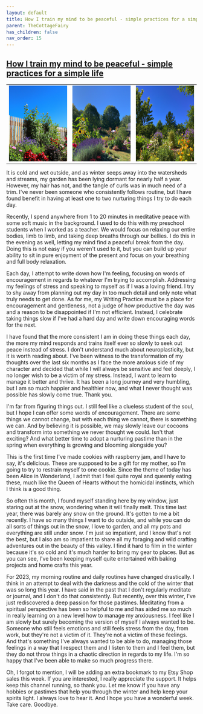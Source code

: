 ```yaml
---
layout: default
title: How I train my mind to be peaceful - simple practices for a simple life
parent: TheCottageFairy
has_children: false
nav_order: 15
---
```


## [How I train my mind to be peaceful - simple practices for a simple life](https://www.youtube.com/watch?v=un98ViFDwtQ)

<div>
<table align="center">
	<tr>
		<td align="center">
			<img src="../../posters/How_I_train_my_mind_to_be_peaceful_-_simple_practices_for_a_simple_life-[un98ViFDwtQ]/generated_00.png" height="200" width="200"/>
		</td>
		<td align="center">
			<img src="../../posters/How_I_train_my_mind_to_be_peaceful_-_simple_practices_for_a_simple_life-[un98ViFDwtQ]/generated_01.png" height="200" width="200"/>
		</td>
		<td align="center">
			<img src="../../posters/How_I_train_my_mind_to_be_peaceful_-_simple_practices_for_a_simple_life-[un98ViFDwtQ]/generated_02.png" height="200" width="200"/>
		</td>
	</tr>
</table>
</div>

It is cold and wet outside, and as winter seeps away into the watersheds and streams, my garden has been lying dormant for nearly half a year. However, my hair has not, and the tangle of curls was in much need of a trim. I've never been someone who consistently follows routine, but I have found benefit in having at least one to two nurturing things I try to do each day.

Recently, I spend anywhere from 1 to 20 minutes in meditative peace with some soft music in the background. I used to do this with my preschool students when I worked as a teacher. We would focus on relaxing our entire bodies, limb to limb, and taking deep breaths through our bellies. I do this in the evening as well, letting my mind find a peaceful break from the day. Doing this is not easy if you weren't used to it, but you can build up your ability to sit in pure enjoyment of the present and focus on your breathing and full body relaxation.

Each day, I attempt to write down how I'm feeling, focusing on words of encouragement in regards to whatever I'm trying to accomplish. Addressing my feelings of stress and speaking to myself as if I was a loving friend. I try to shy away from planning out my day in too much detail and only note what truly needs to get done. As for me, my Writing Practice must be a place for encouragement and gentleness, not a judge of how productive the day was and a reason to be disappointed if I'm not efficient. Instead, I celebrate taking things slow if I've had a hard day and write down encouraging words for the next.

I have found that the more consistent I am in doing these things each day, the more my mind responds and trains itself ever so slowly to seek out peace instead of stress. I don't understand much about neuroplasticity, but it is worth reading about. I've been witness to the transformation of my thoughts over the last six months as I face the more anxious side of my character and decided that while I will always be sensitive and feel deeply, I no longer wish to be a victim of my stress. Instead, I want to learn to manage it better and thrive. It has been a long journey and very humbling, but I am so much happier and healthier now, and what I never thought was possible has slowly come true. Thank you.

I'm far from figuring things out. I still feel like a clueless student of the soul, but I hope I can offer some words of encouragement. There are some things we cannot change, but with each thing we cannot, there is something we can. And by believing it is possible, we may slowly leave our cocoons and transform into something we never thought we could. Isn't that exciting? And what better time to adopt a nurturing pastime than in the spring when everything is growing and blooming alongside you?

This is the first time I've made cookies with raspberry jam, and I have to say, it's delicious. These are supposed to be a gift for my mother, so I'm going to try to restrain myself to one cookie. Since the theme of today has been Alice in Wonderland, I admit that I feel quite royal and queenly eating these, much like the Queen of Hearts without the homicidal instincts, which I think is a good thing.

So often this month, I found myself standing here by my window, just staring out at the snow, wondering when it will finally melt. This time last year, there was barely any snow on the ground. It's gotten to me a bit recently. I have so many things I want to do outside, and while you can do all sorts of things out in the snow, I love to garden, and all my pots and everything are still under snow. I'm just so impatient, and I know that's not the best, but I also am so impatient to share all my foraging and wild crafting adventures out in the beauty of this valley. I find it hard to film in the winter because it's so cold and it's much harder to bring my gear to places. But as you can see, I've been keeping myself quite entertained with baking projects and home crafts this year.

For 2023, my morning routine and daily routines have changed drastically. I think in an attempt to deal with the darkness and the cold of the winter that was so long this year. I have said in the past that I don't regularly meditate or journal, and I don't do that consistently. But recently, over this winter, I've just rediscovered a deep passion for those pastimes. Meditating from a spiritual perspective has been so helpful to me and has aided me so much in really learning on a new level how to manage my anxiousness. I feel like I am slowly but surely becoming the version of myself I always wanted to be. Someone who still feels emotions and still feels stress from the day, from work, but they're not a victim of it. They're not a victim of these feelings. And that's something I've always wanted to be able to do, managing those feelings in a way that I respect them and I listen to them and I feel them, but they do not throw things in a chaotic direction in regards to my life. I'm so happy that I've been able to make so much progress there.

Oh, I forgot to mention, I will be adding an extra bookmark to my Etsy Shop sales this week. If you are interested, I really appreciate the support. It helps keep this channel running, so thank you. Let me know if you have any hobbies or pastimes that help you through the winter and help keep your spirits light. I always love to hear it. And I hope you have a wonderful week. Take care. Goodbye.